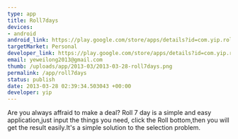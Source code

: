 ```yaml
--- 
type: app
title: Roll7days
devices: 
- android
android_link: https://play.google.com/store/apps/details?id=com.yip.roll7days&feature=search_result#?t=W251bGwsMSwyLDEsImNvbS55aXAucm9sbDdkYXlzIl0.
targetMarket: Personal
developer_link: https://play.google.com/store/apps/details?id=com.yip.roll7days&feature=search_result#?t=W251bGwsMSwyLDEsImNvbS55aXAucm9sbDdkYXlzIl0.
email: yeweilong2013@gmail.com
thumb: /uploads/app/2013-03/2013-03-28-roll7days.png
permalink: /app/roll7days
status: publish
date: 2013-03-28 02:39:34.503043 +00:00
developer: yip
---
```


Are you always affraid to make a deal?
Roll 7 day is a simple and easy application,just input the things you need, click the Roll bottom,then you will get the result easily.It's a simple solution to the selection problem.
